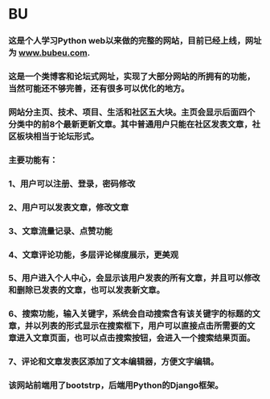 # BU

### 这是个人学习Python web以来做的完整的网站，目前已经上线，网址为 www.bubeu.com.
### 这是一个类博客和论坛式网址，实现了大部分网站的所拥有的功能，当然可能还不够完善，还有很多可以优化的地方。
### 网站分主页、技术、项目、生活和社区五大块。主页会显示后面四个分类中的前8个最新更新文章。其中普通用户只能在社区发表文章，社区板块相当于论坛形式。
### 主要功能有：
### 1、用户可以注册、登录，密码修改
### 2、用户可以发表文章，修改文章
### 3、文章流量记录、点赞功能
### 4、文章评论功能，多层评论梯度展示，更美观
### 5、用户进入个人中心，会显示该用户发表的所有文章，并且可以修改和删除已发表的文章，也可以发表新文章。
### 6、搜索功能，输入关键字，系统会自动搜索含有该关键字的标题的文章，并以列表的形式显示在搜索框下，用户可以直接点击所需要的文章进入文章页面，也可以点击搜索按钮，会进入一个搜索结果页面。
### 7、评论和文章发表区添加了文本编辑器，方便文字编辑。

### 该网站前端用了bootstrp，后端用Python的Django框架。
